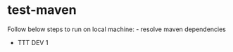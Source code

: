 # test-maven

Follow below steps to run on local machine: <incomplete>
	- resolve maven dependencies
  - TTT   DEV 1
